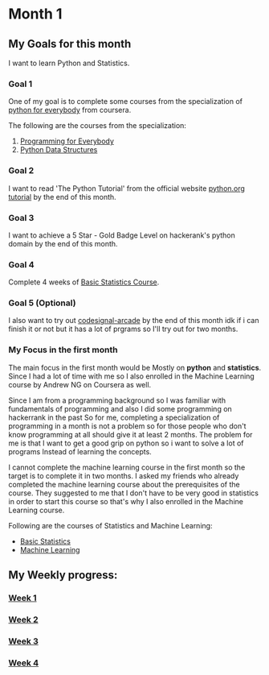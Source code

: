 # Month 1

## My Goals for this month
I want to learn Python and Statistics.

### Goal 1
One of my goal is to complete some courses from the specialization of [python for everybody](https://www.coursera.org/specializations/python) from coursera. 

The following are the courses from the specialization:
1. [Programming for Everybody](https://www.coursera.org/learn/python?specialization=python)
2. [Python Data Structures](https://www.coursera.org/learn/python-data?specialization=python)

### Goal 2
I want to read 'The Python Tutorial' from the official website [python.org tutorial](https://docs.python.org/3/tutorial/) by the end of this month.

### Goal 3
I want to achieve a 5 Star - Gold Badge Level on hackerank's python domain by the end of this month.

### Goal 4
Complete 4 weeks of [Basic Statistics Course](https://www.coursera.org/learn/basic-statistics/).

### Goal 5 (Optional)
I also want to try out [codesignal-arcade](https://app.codesignal.com/arcade) by the end of this month idk if i can finish it or not but it has a lot of prgrams so I'll try out for two months.

### My Focus in the first month
The main focus in the first month would be Mostly on **python** and **statistics**. Since I had a lot of time with me so I also enrolled in the Machine Learning course by Andrew NG on Coursera as well. 

Since I am from a programming background so I was familiar with fundamentals of programming and also I did some programming on hackerrank in the past So for me, completing a specialization of programming in a month is not a problem so for those people who don't know programming at all should give it at least 2 months.  The problem for me is that I want to get a good grip on python so i want to solve a lot of programs Instead of learning the concepts.

I cannot complete the machine learning course in the first month so the target is to complete it in two months.
I asked my friends who already completed the machine learning course about the prerequisites of the course. They  suggested to me that I don't have to be very good in statistics in order to start this course so that's why I also enrolled in the Machine Learning course.

Following are the courses of Statistics and Machine Learning:

* [Basic Statistics](https://www.coursera.org/learn/basic-statistics/)
* [Machine Learning](https://www.coursera.org/learn/machine-learning)

## My Weekly progress:
### [Week 1](https://github.com/habibanalytics/6-Months-Towards-Data-Science/blob/master/Weeks/M1%20Week%201.md)
### [Week 2](https://github.com/habibanalytics/6-Months-Towards-Data-Science/blob/master/Weeks/M1%20Week%202.md)
### [Week 3](https://github.com/habibanalytics/6-Months-Towards-Data-Science/blob/master/Weeks/M1%20Week%203.md)
### [Week 4](https://github.com/habibanalytics/6-Months-Towards-Data-Science/blob/master/Weeks/M1%20Week%204.md)




